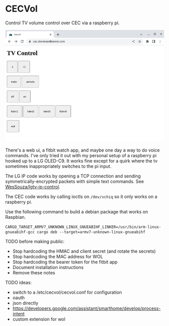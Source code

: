 # CECVol

Control TV volume control over CEC via a raspberry pi.

![Screenshot of web ui](/docs/screenshot-2023-01-28.png "Screenshot")

There's a web ui, a fitbit watch app, and maybe one day a way to do voice commands. I've only tried it out with my personal setup of a raspberry pi hooked up to a LG OLED-C9. It works fine except for a quirk where the tv sometimes inappropriately switches to the pi input.

The LG IP code works by opening a TCP connection and sending symmetrically-encrypted packets with simple text commands. See [WesSouza/lgtv-ip-control](https://github.com/WesSouza/lgtv-ip-control).

The CEC code works by calling ioctls on `/dev/vchiq` so it only works on a raspberry pi.

Use the following command to build a debian package that works on Raspbian.

```shell
CARGO_TARGET_ARMV7_UNKNOWN_LINUX_GNUEABIHF_LINKER=/usr/bin/arm-linux-gnueabihf-gcc cargo deb --target=armv7-unknown-linux-gnueabihf
```

TODO before making public:

- Stop hardcoding the HMAC and client secret (and rotate the secrets)
- Stop hardcoding the MAC address for WOL
- Stop hardcoding the bearer token for the fitbit app
- Document installation instructions
- Remove these notes

TODO ideas:

- switch to a /etc/cecvol/cecvol.conf for configuration
- oauth
- json directly
- https://developers.google.com/assistant/smarthome/develop/process-intent
- custom extension for wol
